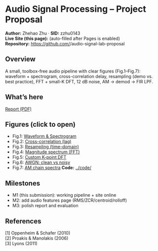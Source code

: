 # Audio Signal Processing – Project Proposal

**Author:** Zhehao Zhu · **SID:** zzhu0143  
**Live Site (this page):** (auto-filled after Pages is enabled)  
**Repository:** https://github.com/<zzhu0143>/audio-signal-lab-proposal

## Overview
A small, toolbox-free audio pipeline with clear figures (Fig.1–Fig.7): waveform + spectrogram, cross-correlation delay, resampling (demo vs. best practice), FFT + small-K DFT, 12 dB noise, AM → demod → FIR LPF.

## What’s here
[Report (PDF)](<./Report1 Zhehao Zhu.pdf>)
## Figures (click to open)

- Fig.1: [Waveform & Spectrogram](./figs/Fig1_wave_spectrogram.png)
- Fig.2: [Cross-correlation (lag)](./figs/Fig2_xcorr.png)
- Fig.3: [Resampling (time-domain)](./figs/Fig3_resample_time.png)
- Fig.4: [Magnitude spectrum (FFT)](./figs/Fig4_fft.png)
- Fig.5: [Custom K-point DFT](./figs/Fig5_customDFT.png)
- Fig.6: [AWGN: clean vs noisy](./figs/Fig6_awgn.png)
- Fig.7: [AM chain spectra](./figs/Fig7_am_chain_spectra.png)
**Code:** [../code/](../code/)

## Milestones
- M1 (this submission): working pipeline + site online  
- M2: add audio features page (RMS/ZCR/centroid/rolloff)  
- M3: polish report and evaluation

## References
[1] Oppenheim & Schafer (2010)  
[2] Proakis & Manolakis (2006)  
[3] Lyons (2011)
